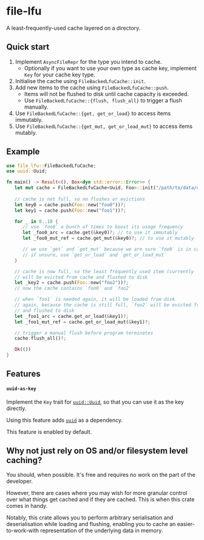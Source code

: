 # file-lfu

A least-frequently-used cache layered on a directory.


## Quick start

1. Implement `AsyncFileRepr` for the type you intend to cache.
   - Optionally if you want to use your own type as cache key, implement
     `Key` for your cache key type.
2. Initialise the cache using `FileBackedLfuCache::init`.
3. Add new items to the cache using `FileBackedLfuCache::push`.
   - Items will not be flushed to disk until cache capacity is exceeded.
   - Use `FileBackedLfuCache::{flush, flush_all}` to trigger a flush manually.
4. Use `FileBackedLfuCache::{get, get_or_load}` to access items immutably.
5. Use `FileBackedLfuCache::{get_mut, get_or_load_mut}` to access items mutably.

## Example

```rust
use file_lfu::FileBackedLfuCache;
use uuid::Uuid;

fn main() -> Result<(), Box<dyn std::error::Error>> {
   let mut cache = FileBackedLfuCache<Uuid, Foo>::init("/path/to/data/dir", 2)?;
   
   // cache is not full, so no flushes or evictions
   let key0 = cache.push(Foo::new("foo0"))?;
   let key1 = cache.push(Foo::new("foo1"))?;

   for _ in 0..10 {
      // use `foo0` a bunch of times to boost its usage frequency
      let _foo0_arc = cache.get(&key0)?; // to use it immutably
      let _foo0_mut_ref = cache.get_mut(&key0)?; // to use it mutably

      // we use `get` and `get_mut` because we are sure `foo0` is in cache
      // if unsure, use `get_or_load` and `get_or_load_mut`
   }

   // cache is now full, so the least frequently used item (currently `foo1`)
   // will be evicted from cache and flushed to disk
   let _key2 = cache.push(Foo::new("foo2"))?;
   // now the cache contains `foo0` and `foo2`

   // when `foo1` is needed again, it will be loaded from disk
   // again, because the cache is still full, `foo2` will be evicted from cache
   // and flushed to disk
   let _foo1_arc = cache.get_or_load(&key1)?;
   let _foo1_mut_ref = cache.get_or_load_mut(&key1)?;

   // trigger a manual flush before program terminates
   cache.flush_all()?;

   Ok(())
}

```

## Features

#### `uuid-as-key`
Implement the `Key` trait for [`uuid::Uuid`](https://docs.rs/uuid/latest/uuid/struct.Uuid.html),
so that you can use it as the key directly.

Using this feature adds [`uuid`](https://crates.io/crates/uuid) as a dependency.

This feature is enabled by default.

## Why not just rely on OS and/or filesystem level caching?

You should, when possible. It's free and requires no work on the part of the developer.

However, there are cases where you may wish for more granular control over
what things get cached and if they are cached. This is when this crate comes in handy.

Notably, this crate allows you to perform arbitrary serialisation and deserialisation
while loading and flushing, enabling you to cache an easier-to-work-with representation
of the underlying data in memory. 
